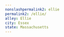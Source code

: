 ```yaml
---
﻿nonslashpermalink2: ellie
permalink2: /ellie/
alley: Ellie
city: Essex
state: Massachusetts
---
```

